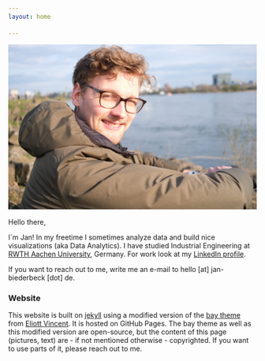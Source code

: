 ```yaml
---
layout: home

---
```

![Profile-Picture](/assets/img/profil-pic.jpeg)


Hello there,

I´m Jan! In my freetime I sometimes analyze data and build nice visualizations (aka Data Analytics). I have studied Industrial Engineering at [RWTH Aachen University](https://www.rwth-aachen.de), Germany. For work look at my [LinkedIn profile](https://www.linkedin.com/in/jan-biederbeck/). 

If you want to reach out to me, write me an e-mail to hello [at] jan-biederbeck [dot] de. 

### Website
This website is built on [jekyll](https://jekyllrb.com) using a modified version of the [bay theme](https://github.com/eliottvincent/bay) from [Eliott Vincent](https://github.com/eliottvincent). It is hosted on GitHub Pages. The bay theme as well as this modified version are open-source, but the content of this page (pictures, text) are - if not mentioned otherwise - copyrighted. If you want to use parts of it, please reach out to me.
